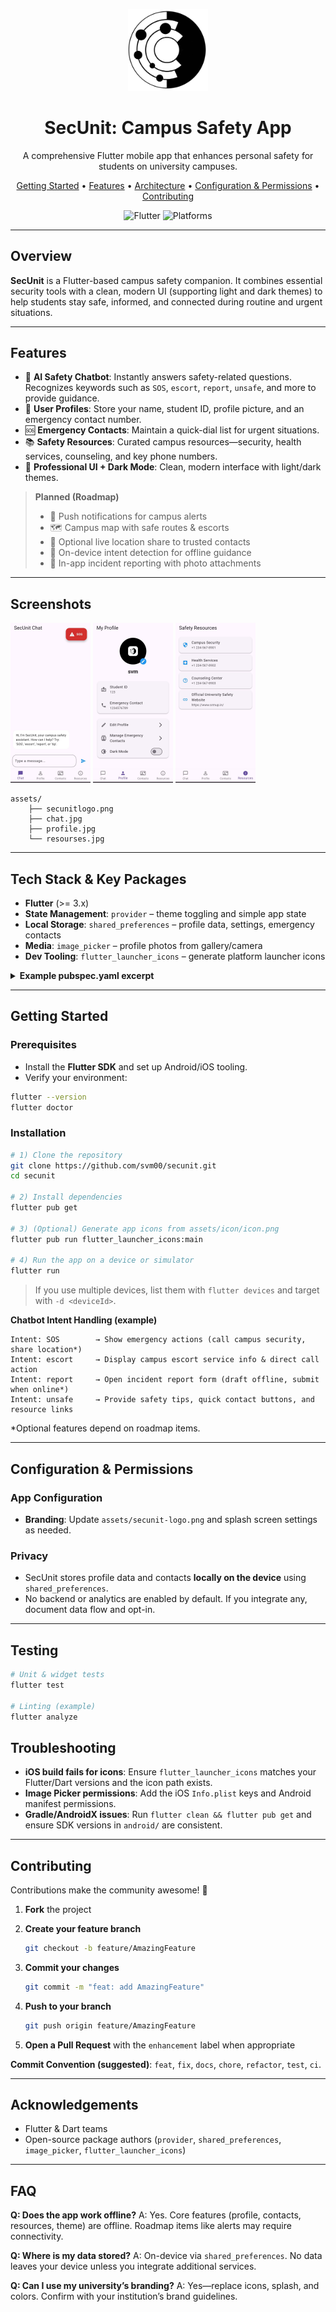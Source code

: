 <!-- LOGO -->

<p align="center">
  <img src="assets/secunitlogo.png" alt="SecUnit Logo" width="128"/>
</p>

<h1 align="center">SecUnit: Campus Safety App</h1>

<p align="center">
  A comprehensive Flutter mobile app that enhances personal safety for students on university campuses.
</p>

<p align="center">
  <a href="#getting-started">Getting Started</a> •
  <a href="#features">Features</a> •
  <a href="#architecture">Architecture</a> •
  <a href="#configuration--permissions">Configuration & Permissions</a> •
  <a href="#contributing">Contributing</a>
</p>

<p align="center">
  <img alt="Flutter" src="https://img.shields.io/badge/Flutter-%3E%3D3.0-blue"/>
  <img alt="Platforms" src="https://img.shields.io/badge/Platforms-Android%20%7C%20iOS-success"/>
</p>

---

## Overview

**SecUnit** is a Flutter-based campus safety companion. It combines essential security tools with a clean, modern UI (supporting light and dark themes) to help students stay safe, informed, and connected during routine and urgent situations.

---

## Features

* 🤖 **AI Safety Chatbot**: Instantly answers safety-related questions. Recognizes keywords such as `SOS`, `escort`, `report`, `unsafe`, and more to provide guidance.
* 👤 **User Profiles**: Store your name, student ID, profile picture, and an emergency contact number.
* 🆘 **Emergency Contacts**: Maintain a quick-dial list for urgent situations.
* 📚 **Safety Resources**: Curated campus resources—security, health services, counseling, and key phone numbers.
* 🎨 **Professional UI + Dark Mode**: Clean, modern interface with light/dark themes.

> **Planned (Roadmap)**
>
> * 🔔 Push notifications for campus alerts
> * 🗺️ Campus map with safe routes & escorts
> * 📍 Optional live location share to trusted contacts
> * 🧠 On-device intent detection for offline guidance
> * 🧪 In-app incident reporting with photo attachments

---

## Screenshots

 <img src="assets/chat.jpg" alt="chat" width="128"/> <img src="assets/profile.jpg" alt="profile" width="128"/>
<img src="assets/resourses.jpg" alt="resources" width="128"/>

```
assets/
    ├── secunitlogo.png
    ├── chat.jpg
    ├── profile.jpg
    └── resourses.jpg
```

---

## Tech Stack & Key Packages

* **Flutter** (>= 3.x)
* **State Management**: `provider` – theme toggling and simple app state
* **Local Storage**: `shared_preferences` – profile data, settings, emergency contacts
* **Media**: `image_picker` – profile photos from gallery/camera
* **Dev Tooling**: `flutter_launcher_icons` – generate platform launcher icons

<details>
  <summary><strong>Example pubspec.yaml excerpt</strong></summary>

```yaml
dependencies:
  flutter: { sdk: flutter }
  provider: ^6.0.0
  shared_preferences: ^2.2.0
  image_picker: ^1.0.0

dev_dependencies:
  flutter_launcher_icons: ^0.13.1

flutter_icons:
  android: true
  ios: true
  image_path: assets/icon/icon.png
```

</details>

---

## Getting Started

### Prerequisites

* Install the **Flutter SDK** and set up Android/iOS tooling.
* Verify your environment:

```bash
flutter --version
flutter doctor
```

### Installation

```bash
# 1) Clone the repository
git clone https://github.com/svm00/secunit.git
cd secunit

# 2) Install dependencies
flutter pub get

# 3) (Optional) Generate app icons from assets/icon/icon.png
flutter pub run flutter_launcher_icons:main

# 4) Run the app on a device or simulator
flutter run
```

> If you use multiple devices, list them with `flutter devices` and target with `-d <deviceId>`.


**Chatbot Intent Handling (example)**

```
Intent: SOS        → Show emergency actions (call campus security, share location*)
Intent: escort     → Display campus escort service info & direct call action
Intent: report     → Open incident report form (draft offline, submit when online*)
Intent: unsafe     → Provide safety tips, quick contact buttons, and resource links
```

\*Optional features depend on roadmap items.

---

## Configuration & Permissions

### App Configuration

* **Branding**: Update `assets/secunit-logo.png` and splash screen settings as needed.

### Privacy

* SecUnit stores profile data and contacts **locally on the device** using `shared_preferences`.
* No backend or analytics are enabled by default. If you integrate any, document data flow and opt-in.

---

## Testing

```bash
# Unit & widget tests
flutter test

# Linting (example)
flutter analyze
```

## Troubleshooting

* **iOS build fails for icons**: Ensure `flutter_launcher_icons` matches your Flutter/Dart versions and the icon path exists.
* **Image Picker permissions**: Add the iOS `Info.plist` keys and Android manifest permissions.
* **Gradle/AndroidX issues**: Run `flutter clean && flutter pub get` and ensure SDK versions in `android/` are consistent.

---

## Contributing

Contributions make the community awesome! 🎉

1. **Fork** the project
2. **Create your feature branch**

   ```bash
   git checkout -b feature/AmazingFeature
   ```
3. **Commit your changes**

   ```bash
   git commit -m "feat: add AmazingFeature"
   ```
4. **Push to your branch**

   ```bash
   git push origin feature/AmazingFeature
   ```
5. **Open a Pull Request** with the `enhancement` label when appropriate

**Commit Convention (suggested)**: `feat`, `fix`, `docs`, `chore`, `refactor`, `test`, `ci`.

---

## Acknowledgements

* Flutter & Dart teams
* Open-source package authors (`provider`, `shared_preferences`, `image_picker`, `flutter_launcher_icons`)

---

## FAQ

**Q: Does the app work offline?**
A: Yes. Core features (profile, contacts, resources, theme) are offline. Roadmap items like alerts may require connectivity.

**Q: Where is my data stored?**
A: On-device via `shared_preferences`. No data leaves your device unless you integrate additional services.

**Q: Can I use my university’s branding?**
A: Yes—replace icons, splash, and colors. Confirm with your institution’s brand guidelines.

